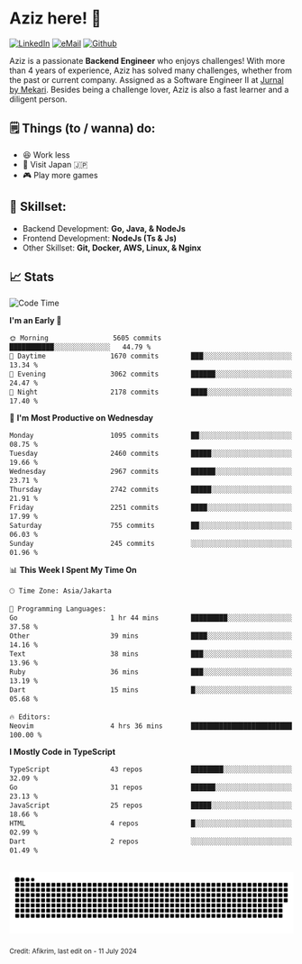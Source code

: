 # Aziz here! 👋

[![LinkedIn](https://img.shields.io/static/v1?message=afikrim&logo=linkedin&label=&color=0077B5&logoColor=white&labelColor=&style=for-the-badge)](https://www.linkedin.com/in/afikrim)
[![eMail](https://img.shields.io/static/v1?message=afikrim10@gmail.com&logo=gmail&label=&color=D14836&logoColor=white&labelColor=&style=for-the-badge)](mailto:afikrim10@gmail.com)
[![Github](https://komarev.com/ghpvc/?username=afikrim&label=Visitors&style=for-the-badge)](https://www.github.com/afikrim)

<!--Introduction-->
Aziz is a passionate **Backend Engineer** who enjoys challenges! With more than 4 years of experience, Aziz has solved many challenges, whether from the past or current company. Assigned as a Software Engineer II at [Jurnal by Mekari](https://jurnal.id). Besides being a challenge lover, Aziz is also a fast learner and a diligent person.

<!--Things TODO-->
## 🗒️ Things (to / wanna) do:

- 😆 Work less
- 🚀 Visit Japan 🇯🇵
- 🎮 Play more games

<!--Skillset-->
## 🏅 Skillset:

- Backend Development: **Go, Java, & NodeJs**
- Frontend Development: **NodeJs (Ts & Js)**
- Other Skillset: **Git, Docker, AWS, Linux, & Nginx**

## 📈 Stats  

<!--START_SECTION:waka-->
![Code Time](http://img.shields.io/badge/Code%20Time-2%2C087%20hrs%2037%20mins-blue)

**I'm an Early 🐤** 

```text
🌞 Morning                5605 commits        ███████████░░░░░░░░░░░░░░   44.79 % 
🌆 Daytime                1670 commits        ███░░░░░░░░░░░░░░░░░░░░░░   13.34 % 
🌃 Evening                3062 commits        ██████░░░░░░░░░░░░░░░░░░░   24.47 % 
🌙 Night                  2178 commits        ████░░░░░░░░░░░░░░░░░░░░░   17.40 % 
```
📅 **I'm Most Productive on Wednesday** 

```text
Monday                   1095 commits        ██░░░░░░░░░░░░░░░░░░░░░░░   08.75 % 
Tuesday                  2460 commits        █████░░░░░░░░░░░░░░░░░░░░   19.66 % 
Wednesday                2967 commits        ██████░░░░░░░░░░░░░░░░░░░   23.71 % 
Thursday                 2742 commits        █████░░░░░░░░░░░░░░░░░░░░   21.91 % 
Friday                   2251 commits        ████░░░░░░░░░░░░░░░░░░░░░   17.99 % 
Saturday                 755 commits         ██░░░░░░░░░░░░░░░░░░░░░░░   06.03 % 
Sunday                   245 commits         ░░░░░░░░░░░░░░░░░░░░░░░░░   01.96 % 
```


📊 **This Week I Spent My Time On** 

```text
🕑︎ Time Zone: Asia/Jakarta

💬 Programming Languages: 
Go                       1 hr 44 mins        █████████░░░░░░░░░░░░░░░░   37.58 % 
Other                    39 mins             ████░░░░░░░░░░░░░░░░░░░░░   14.16 % 
Text                     38 mins             ███░░░░░░░░░░░░░░░░░░░░░░   13.96 % 
Ruby                     36 mins             ███░░░░░░░░░░░░░░░░░░░░░░   13.19 % 
Dart                     15 mins             █░░░░░░░░░░░░░░░░░░░░░░░░   05.68 % 

🔥 Editors: 
Neovim                   4 hrs 36 mins       █████████████████████████   100.00 % 
```

**I Mostly Code in TypeScript** 

```text
TypeScript               43 repos            ████████░░░░░░░░░░░░░░░░░   32.09 % 
Go                       31 repos            ██████░░░░░░░░░░░░░░░░░░░   23.13 % 
JavaScript               25 repos            █████░░░░░░░░░░░░░░░░░░░░   18.66 % 
HTML                     4 repos             █░░░░░░░░░░░░░░░░░░░░░░░░   02.99 % 
Dart                     2 repos             ░░░░░░░░░░░░░░░░░░░░░░░░░   01.49 % 
```




<!--END_SECTION:waka-->


<br clear="both">

<div align="center">
  <img src="https://raw.githubusercontent.com/afikrim/afikrim/output/snake.svg" alt="Snake animation" />
</div>


<sub>Credit: Afikrim, last edit on - 11 July 2024</sub>
